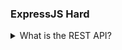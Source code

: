 ### ExpressJS Hard

<details>
  <summary>What is the REST API?</summary>

## REST API ?

REST API is know as RESTfull API, It is standard process set which is use while an making an API if a API follows Rest Standard that API called as `RESTfull API`.
REST stands for Representational state transfer.All the business logic is store in server that is need to tranfer to the client. If the State is tranfereing data from server to the client is Reprentational state then it called as RESTfull API.

### REST API Standrads

1. Rest standard says that only four method or api request should be use that are `GET` , `POST` , `PUT` , `PATCH` , `DELETE`.
   If you are using other than above method then you are not following REST Standard. <br/>
   `POST` method is use for creating the resource , `GET` method is use for reading the source ,`PUT` method is use for updating the source, `PATCH` method is use for updating the specific field. `DELETE` method is use for deleting the resource.

- At a time only one resource would be creadted ,updated, deleted.
- At a time one or more than one resources would be get.

2. In RESTful API design, it is recommended to use plural nouns for resource endpoints. For example, you would have endpoints like `/students` and `/products` instead of using verbs like `getStudent`, `fetchStudent` etc.

3. API should be `Idempotent` except POST method , the term `idempotent` refers to a property of certain HTTP methods. An HTTP method is considered idempotent if making multiple identical requests has the same effect as making a single request. In other words, whether you send the request once or multiple times, the result should be the same.

The idempotent property is important for various reasons, including reliability and robustness in distributed systems. It allows clients to recover from failures or errors by simply retrying a request without causing unintended side effects.

**The following HTTP methods are considered idempotent:** <br/>
GET:The GET method is inherently `Idempotent`. Retrieving a resource multiple times should not have any side effects on the server or the resource itself

PUT/PATCH:The PUT method is `Idempotent` because multiple identical requests to update or create a resource should have the same result as a single request. If the resource exists, it is updated; if it doesn't exist, it is created

DELETE:The DELETE method is `Idempotent` as well. Deleting a resource multiple times is still a valid operation, and subsequent delete requests have no additional effect if the resource is already deleted

4. HTTP status codes are an integral part of the REST (Representational State Transfer) architecture, and they are used to indicate the result of a client's request to a server. The status code is a three-digit numeric code that is part of the HTTP response. It provides information about the success, failure, or other conditions of the request. <br/>

   200 is use for successfully getting a resources

```js showLineNumbers=true
app.get("/api/buses/:_id", async (req, res) => {
  return res.status(200).json({
    success: true,
    data: [{ _id: _id }],
    message: "data found successfully",
  });
});
```

5. API Verserning:When making any modifications to your API, it is necessary to maintain versioning

```js showLineNumbers=true
app.post("/api/v1/buses", async (req, res) => {
  const { busno, seats } = req.body;
  return res.status(201).json({
    success: true,
    data: [
      {
        busno: 121,
        seats: 20,
      },
      {
        busno: 121,
        seats: 20,
      },
    ],
    message: "bus data added successfully",
  });
});

app.post("/api/v2/buses", async (req, res) => {
  const { busno, seats } = req.body;
  return res.status(201).json({
    success: true,
    data: [
      {
        busno: 121,
        totalseat: 20,
      },
      {
        busno: 121,
        totalseat: 20,
      },
    ],
    message: "bus data added successfully",
  });
});
```

</details>
